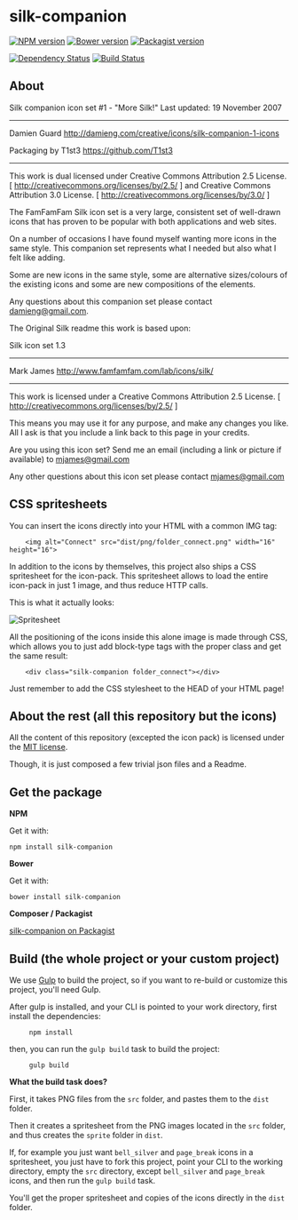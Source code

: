 silk-companion
===============

[![NPM version](https://img.shields.io/npm/v/silk-companion.svg)](https://www.npmjs.org/package/silk-companion)
[![Bower version](https://img.shields.io/bower/v/silk-companion.svg)](http://bower.io/search/?q=silk-companion)
[![Packagist version](https://img.shields.io/packagist/v/damieng/silk-companion.svg)](https://packagist.org/packages/damieng/silk-companion)


[![Dependency Status](https://img.shields.io/david/dev/damieng/silk-companion.svg)](https://david-dm.org/damieng/silk-companion)
[![Build Status](https://img.shields.io/travis/damieng/silk-companion.svg)](https://travis-ci.org/damieng/silk-companion)




About
----------


Silk companion icon set #1 - "More Silk!"
Last updated: 19 November 2007

_________________________________________
Damien Guard
http://damieng.com/creative/icons/silk-companion-1-icons

Packaging by T1st3
https://github.com/T1st3
_________________________________________


This work is dual licensed under
Creative Commons Attribution 2.5 License.
[ http://creativecommons.org/licenses/by/2.5/ ]
and
Creative Commons Attribution 3.0 License.
[ http://creativecommons.org/licenses/by/3.0/ ]

The FamFamFam Silk icon set is a very large,
consistent set of well-drawn icons that has
proven to be popular with both applications
and web sites.

On a number of occasions I have found myself
wanting more icons in the same style. This 
companion set represents what I needed but also
what I felt like adding.

Some are new icons in the same style, some are
alternative sizes/colours of the existing icons
and some are new compositions of the elements.

Any questions about this companion set please
contact damieng@gmail.com.



The Original Silk readme this work is based upon:


Silk icon set 1.3

_________________________________________
Mark James
http://www.famfamfam.com/lab/icons/silk/
_________________________________________

This work is licensed under a
Creative Commons Attribution 2.5 License.
[ http://creativecommons.org/licenses/by/2.5/ ]

This means you may use it for any purpose,
and make any changes you like.
All I ask is that you include a link back
to this page in your credits.

Are you using this icon set? Send me an email
(including a link or picture if available) to
mjames@gmail.com

Any other questions about this icon set please
contact mjames@gmail.com



CSS spritesheets
----------

You can insert the icons directly into your HTML with a common IMG tag:

```
    <img alt="Connect" src="dist/png/folder_connect.png" width="16" height="16">
```


In addition to the icons by themselves, this project also ships a CSS spritesheet for the icon-pack. This spritesheet allows to load the entire icon-pack in just 1 image, and thus reduce HTTP calls.

This is what it actually looks:

![Spritesheet](https://raw.githubusercontent.com/damieng/silk-companion/master/dist/sprite/silk-companion.png)


All the positioning of the icons inside this alone image is made through CSS, which allows you to just add block-type tags with the proper class and get the same result:

```
    <div class="silk-companion folder_connect"></div>
```

Just remember to add the CSS stylesheet to the HEAD of your HTML page!




About the rest (all this repository but the icons)
----------

All the content of this repository (excepted the icon pack) 
is licensed under the [MIT license](http://opensource.org/licenses/MIT).

Though, it is just composed a few trivial json files and a Readme.



Get the package
----------

**NPM**

Get it with:

```
npm install silk-companion
```


**Bower**

Get it with:

```
bower install silk-companion
```


**Composer / Packagist**

[silk-companion on Packagist](https://packagist.org/packages/damieng/silk-companion)





Build (the whole project or your custom project)
----------


We use [Gulp](http://gulpjs.com/) to build the project, so if you want to re-build or customize this project, you'll need Gulp.

After gulp is installed, and your CLI is pointed to your work directory, first install the dependencies:

```
     npm install
```


then, you can run the `gulp build` task to build the project:


```
     gulp build
```




**What the build task does?**

First, it takes PNG files from the `src` folder, and pastes them to the `dist` folder.

Then it creates a spritesheet from the PNG images located in the `src` folder, and thus creates the `sprite` folder in `dist`.

If, for example you just want `bell_silver` and `page_break` icons in a spritesheet, you just have to fork this project, point your CLI to the working directory, 
empty the `src` directory, except `bell_silver` and `page_break` icons, and then run the `gulp build` task.

You'll get the proper spritesheet and copies of the icons directly in the `dist` folder.





